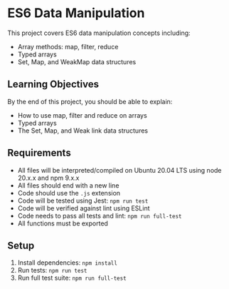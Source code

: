 # ES6 Data Manipulation

This project covers ES6 data manipulation concepts including:

- Array methods: map, filter, reduce
- Typed arrays
- Set, Map, and WeakMap data structures

## Learning Objectives

By the end of this project, you should be able to explain:

- How to use map, filter and reduce on arrays
- Typed arrays
- The Set, Map, and Weak link data structures

## Requirements

- All files will be interpreted/compiled on Ubuntu 20.04 LTS using node 20.x.x and npm 9.x.x
- All files should end with a new line
- Code should use the `.js` extension
- Code will be tested using Jest: `npm run test`
- Code will be verified against lint using ESLint
- Code needs to pass all tests and lint: `npm run full-test`
- All functions must be exported

## Setup

1. Install dependencies: `npm install`
2. Run tests: `npm run test`
3. Run full test suite: `npm run full-test`

